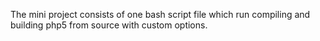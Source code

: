 The mini project consists of one bash script file which run compiling and building php5 from source with custom options.
